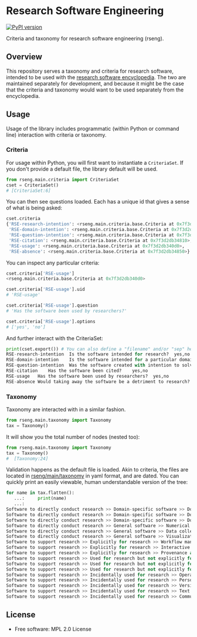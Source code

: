 # Research Software Engineering

[![PyPI version](https://badge.fury.io/py/rseng.svg)](https://badge.fury.io/py/rseng)

Criteria and taxonomy for research software engineering (rseng).

## Overview

This repository serves a taxonomy and criteria for research software,
intended to be used with the [research software encyclopedia](https://github.com/rseng/rse).
The two are maintained separately for development, and because it might
be the case that the criteria and taxonomy would want to be used separately
from the encyclopedia.

## Usage

Usage of the library includes programmatic (within Python or command line) 
interaction with criteria or taxonomy.

### Criteria

For usage within Python, you will first want to instantiate a `CriteriaSet`. If you
don't provide a default file, the library default will be used.

```python
from rseng.main.criteria import CriteriaSet
cset = CriteriaSet()
# [CriteriaSet:6]
```

You can then see questions loaded. Each has a unique id that gives a sense of
what is being asked:

```python
cset.criteria                                                                       
{'RSE-research-intention': <rseng.main.criteria.base.Criteria at 0x7f3d2e85d410>,
 'RSE-domain-intention': <rseng.main.criteria.base.Criteria at 0x7f3d2dab8490>,
 'RSE-question-intention': <rseng.main.criteria.base.Criteria at 0x7f3d2dab8910>,
 'RSE-citation': <rseng.main.criteria.base.Criteria at 0x7f3d2db34810>,
 'RSE-usage': <rseng.main.criteria.base.Criteria at 0x7f3d2db340d0>,
 'RSE-absence': <rseng.main.criteria.base.Criteria at 0x7f3d2db34850>}
```

You can inspect any particular criteria:

```python
cset.criteria['RSE-usage']
<rseng.main.criteria.base.Criteria at 0x7f3d2db340d0>

cset.criteria['RSE-usage'].uid
# 'RSE-usage'

cset.criteria['RSE-usage'].question
# 'Has the software been used by researchers?'

cset.criteria['RSE-usage'].options
# ['yes', 'no']
```

And further interact with the CriteriaSet:

```python
print(cset.export()) # You can also define a "filename" and/or "sep" here.
RSE-research-intention	Is the software intended for research?	yes,no
RSE-domain-intention	Is the software intended for a particular domain?	yes,no
RSE-question-intention	Was the software created with intention to solve a research question?	yes,no
RSE-citation	Has the software been cited?	yes,no
RSE-usage	Has the software been used by researchers?	yes,no
RSE-absence	Would taking away the software be a detriment to research?	yes,no
```

### Taxonomy

Taxonomy are interacted with in a similar fashion.

```python
from rseng.main.taxonomy import Taxonomy
tax = Taxonomy()
```

It will show you the total number of nodes (nested too):


```python
from rseng.main.taxonomy import Taxonomy
tax = Taxonomy()
#  [Taxonomy:24]
```

Validation happens as the default file is loaded. Akin to criteria, the files
are located in [rseng/main/taxonomy](rseng/main/taxonomy) in yaml format, and
are dated. You can quickly print an easily viewable, human understandable
version of the tree:

```python
for name in tax.flatten(): 
   ...:     print(name) 
   ...:                                                                                                                                                                                                                      
Software to directly conduct research >> Domain-specific software >> Domain-specific hardware
Software to directly conduct research >> Domain-specific software >> Domain-specific optimized software
Software to directly conduct research >> Domain-specific software >> Domain-specific analysis software
Software to directly conduct research >> General software >> Numerical libraries
Software to directly conduct research >> General software >> Data collection
Software to directly conduct research >> General software >> Visualization
Software to support research >> Explicitly for research >> Workflow managers
Software to support research >> Explicitly for research >> Interactive development environments for research
Software to support research >> Explicitly for research >> Provenance and metadata collection tools
Software to support research >> Used for research but not explicitly for it >> Databases
Software to support research >> Used for research but not explicitly for it >> Application Programming Interfaces
Software to support research >> Used for research but not explicitly for it >> Frameworks
Software to support research >> Incidentally used for research >> Operating systems
Software to support research >> Incidentally used for research >> Personal scheduling and task management
Software to support research >> Incidentally used for research >> Version control
Software to support research >> Incidentally used for research >> Text editors and integrated development environments
Software to support research >> Incidentally used for research >> Communication tools or platforms
```

## License

 * Free software: MPL 2.0 License

